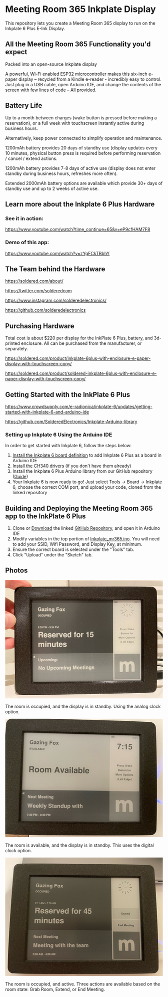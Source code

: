 # Meeting Room 365 Inkplate Display

This repository lets you create a Meeting Room 365 display to run on the Inkplate 6 Plus E-Ink Display.

## All the Meeting Room 365 Functionality you'd expect

Packed into an open-source Inkplate display

A powerful, Wi-Fi enabled ESP32 microcontroller makes
this six-inch e-paper display – recycled from a Kindle e-reader -
incredibly easy to control. Just plug in a USB cable, open Arduino IDE,
and change the contents of the screen with few lines of code – All provided.

## Battery Life

Up to a month between charges (wake button is pressed before making a reservation), or a full week with touchscreen instantly active during business hours.

Alternatively, keep power connected to simplify operation and maintenance.

1200mAh battery provides 20 days of standby use (display updates every 10 minutes, physical button press is required before performing reservation / cancel / extend actions.

1200mAh battery provides 7-8 days of active use (display does not enter standby during business hours, refreshes more often).

Extended 2000mAh battery options are available which provide 30+ days of standby use and up to 2 weeks of active use.


## Learn more about the Inkplate 6 Plus Hardware

### See it in action:

https://www.youtube.com/watch?time_continue=65&v=eP9cfHAM7F8

### Demo of this app:

https://www.youtube.com/watch?v=zYgFCkTBbhY

## The Team behind the Hardware

https://soldered.com/about/

https://twitter.com/solderedcom

https://www.instagram.com/solderedelectronics/

https://github.com/solderedelectronics

## Purchasing Hardware

Total cost is about $220 per display for the InkPlate 6 Plus, battery, and 3d-printed enclosure. All can be purchased from the manufacturer, or separately.

https://soldered.com/product/inkplate-6plus-with-enclosure-e-paper-display-with-touchscreen-copy/

https://soldered.com/product/soldered-inkplate-6plus-with-enclosure-e-paper-display-with-touchscreen-copy/


## Getting Started with the InkPlate 6 Plus

https://www.crowdsupply.com/e-radionica/inkplate-6/updates/getting-started-with-inkplate-6-and-arduino-ide

https://github.com/SolderedElectronics/Inkplate-Arduino-library

### Setting up Inkplate 6 Using the Arduino IDE
In order to get started with Inkplate 6, follow the steps below:

1. [Install the Inkplate 6 board definition](https://github.com/e-radionicacom/Croduino-Board-Definitions-for-Arduino-IDE/blob/master/README.md) to add Inkplate 6 Plus as a board in Arduino IDE
2. [Install the CH340 drivers](https://soldered.com/learn/ch340-driver-installation-croduino-basic3-nova2/) (if you don't have them already)
3. Install the Inkplate 6 Plus Arduino library from our GitHub repository ([Guide](https://soldered.com/learn/arduino-library/#Kako%20instaliraty%20library?))
4. Your Inkplate 6 is now ready to go! Just select Tools -> Board -> Inkplate 6, choose the correct COM port, and upload your code, cloned from the linked repository

## Building and Deploying the Meeting Room 365 app to the InkPlate 6 Plus

1. Clone or [Download](https://github.com/kidGodzilla/mr365-inkplate-display/archive/refs/heads/main.zip) the linked [GitHub Repository](https://github.com/kidGodzilla/mr365-inkplate-display), and open it in Arduino IDE
2. Modify variables in the top portion of [Inkplate_mr365.ino](https://github.com/kidGodzilla/mr365-inkplate-display/blob/main/inkplate-6plus/Inkplate_mr365.ino). You will need to add your SSID, Wifi Password, and Display Key, at minimum.
3. Ensure the correct board is selected under the "Tools" tab.
4. Click "Upload" under the "Sketch" tab.


## Photos

![Occupied](1.jpg)

The room is occupied, and the display is in standby. Using the analog clock option.

![Available](2.jpg)

The room is available, and the display is in standby. This uses the digital clock option.

![Active](3.jpg)

The room is occupied, and active. Three actions are available based on the room state: Grab Room, Extend, or End Meeting.

